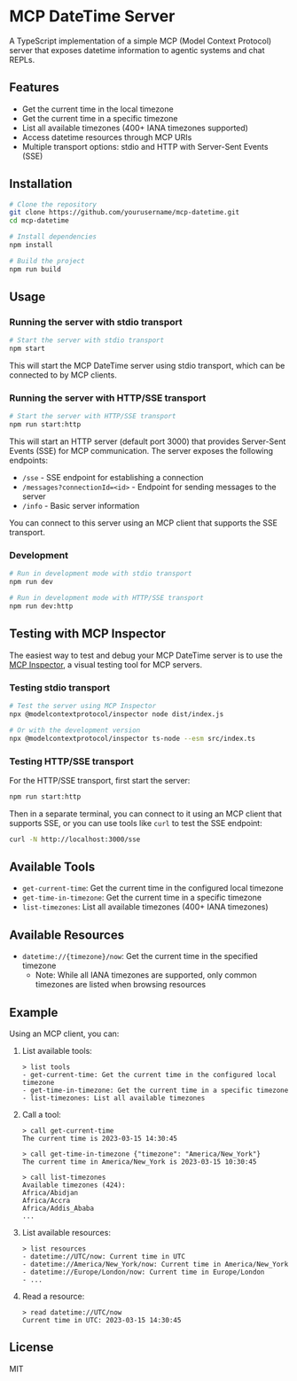# MCP DateTime Server

A TypeScript implementation of a simple MCP (Model Context Protocol) server that exposes datetime information to agentic systems and chat REPLs.

## Features

- Get the current time in the local timezone
- Get the current time in a specific timezone
- List all available timezones (400+ IANA timezones supported)
- Access datetime resources through MCP URIs
- Multiple transport options: stdio and HTTP with Server-Sent Events (SSE)

## Installation

```bash
# Clone the repository
git clone https://github.com/yourusername/mcp-datetime.git
cd mcp-datetime

# Install dependencies
npm install

# Build the project
npm run build
```

## Usage

### Running the server with stdio transport

```bash
# Start the server with stdio transport
npm start
```

This will start the MCP DateTime server using stdio transport, which can be connected to by MCP clients.

### Running the server with HTTP/SSE transport

```bash
# Start the server with HTTP/SSE transport
npm run start:http
```

This will start an HTTP server (default port 3000) that provides Server-Sent Events (SSE) for MCP communication. The server exposes the following endpoints:

- `/sse` - SSE endpoint for establishing a connection
- `/messages?connectionId=<id>` - Endpoint for sending messages to the server
- `/info` - Basic server information

You can connect to this server using an MCP client that supports the SSE transport.

### Development

```bash
# Run in development mode with stdio transport
npm run dev

# Run in development mode with HTTP/SSE transport
npm run dev:http
```

## Testing with MCP Inspector

The easiest way to test and debug your MCP DateTime server is to use the [MCP Inspector](https://github.com/modelcontextprotocol/inspector), a visual testing tool for MCP servers.

### Testing stdio transport

```bash
# Test the server using MCP Inspector
npx @modelcontextprotocol/inspector node dist/index.js

# Or with the development version
npx @modelcontextprotocol/inspector ts-node --esm src/index.ts
```

### Testing HTTP/SSE transport

For the HTTP/SSE transport, first start the server:

```bash
npm run start:http
```

Then in a separate terminal, you can connect to it using an MCP client that supports SSE, or you can use tools like `curl` to test the SSE endpoint:

```bash
curl -N http://localhost:3000/sse
```

## Available Tools

- `get-current-time`: Get the current time in the configured local timezone
- `get-time-in-timezone`: Get the current time in a specific timezone
- `list-timezones`: List all available timezones (400+ IANA timezones)

## Available Resources

- `datetime://{timezone}/now`: Get the current time in the specified timezone
  - Note: While all IANA timezones are supported, only common timezones are listed when browsing resources

## Example

Using an MCP client, you can:

1. List available tools:
   ```
   > list tools
   - get-current-time: Get the current time in the configured local timezone
   - get-time-in-timezone: Get the current time in a specific timezone
   - list-timezones: List all available timezones
   ```

2. Call a tool:
   ```
   > call get-current-time
   The current time is 2023-03-15 14:30:45
   
   > call get-time-in-timezone {"timezone": "America/New_York"}
   The current time in America/New_York is 2023-03-15 10:30:45
   
   > call list-timezones
   Available timezones (424):
   Africa/Abidjan
   Africa/Accra
   Africa/Addis_Ababa
   ...
   ```

3. List available resources:
   ```
   > list resources
   - datetime://UTC/now: Current time in UTC
   - datetime://America/New_York/now: Current time in America/New_York
   - datetime://Europe/London/now: Current time in Europe/London
   - ...
   ```

4. Read a resource:
   ```
   > read datetime://UTC/now
   Current time in UTC: 2023-03-15 14:30:45
   ```

## License

MIT 